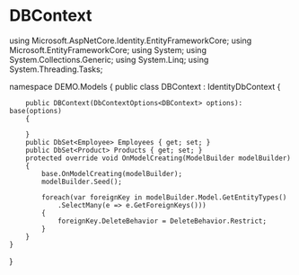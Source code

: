 # DBContext

using Microsoft.AspNetCore.Identity.EntityFrameworkCore;
using Microsoft.EntityFrameworkCore;
using System;
using System.Collections.Generic;
using System.Linq;
using System.Threading.Tasks;

namespace DEMO.Models
{
    public class DBContext : IdentityDbContext<ApplicationUser>
    { 

        public DBContext(DbContextOptions<DBContext> options): base(options)
        {

        }
        public DbSet<Employee> Employees { get; set; }
        public DbSet<Product> Products { get; set; }
        protected override void OnModelCreating(ModelBuilder modelBuilder)
        {
            base.OnModelCreating(modelBuilder);
            modelBuilder.Seed();

            foreach(var foreignKey in modelBuilder.Model.GetEntityTypes()
                .SelectMany(e => e.GetForeignKeys()))
            {
                foreignKey.DeleteBehavior = DeleteBehavior.Restrict;
            }
        }
    }
}
